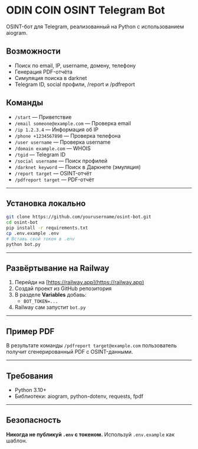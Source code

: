 
# ODIN COIN OSINT Telegram Bot

OSINT-бот для Telegram, реализованный на Python с использованием aiogram.

## Возможности

- Поиск по email, IP, username, домену, телефону
- Генерация PDF-отчёта
- Симуляция поиска в darknet
- Telegram ID, social профили, /report и /pdfreport

## Команды

- `/start` — Приветствие
- `/email someone@example.com` — Проверка email
- `/ip 1.2.3.4` — Информация об IP
- `/phone +1234567890` — Проверка телефона
- `/user username` — Проверка username
- `/domain example.com` — WHOIS
- `/tgid` — Telegram ID
- `/social username` — Поиск профилей
- `/darknet keyword` — Поиск в Даркнете (эмуляция)
- `/report target` — OSINT-отчёт
- `/pdfreport target` — PDF-отчёт

---

## Установка локально

```bash
git clone https://github.com/yourusername/osint-bot.git
cd osint-bot
pip install -r requirements.txt
cp .env.example .env
# Вставь свой токен в .env
python bot.py
```

---

## Развёртывание на Railway

1. Перейди на [https://railway.app](https://railway.app)
2. Создай проект из GitHub репозитория
3. В разделе **Variables** добавь:
   - `BOT_TOKEN=...`
4. Railway сам запустит `bot.py`

---

## Пример PDF

В результате команды `/pdfreport target@example.com` пользователь получит сгенерированный PDF с OSINT-данными.

---

## Требования

- Python 3.10+
- Библиотеки: aiogram, python-dotenv, requests, fpdf

---

## Безопасность

**Никогда не публикуй `.env` с токеном.** Используй `.env.example` как шаблон.
